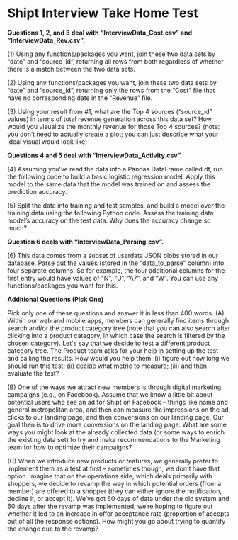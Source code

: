 # Shipt Interview Take Home Test

**Questions 1, 2, and 3 deal with “InterviewData_Cost.csv” and “InterviewData_Rev.csv”.**

(1) Using any functions/packages you want, join these two data sets by “date” and “source_id”, returning all rows from both regardless of whether there is a match between the two data sets.

(2) Using any functions/packages you want, join these two data sets by “date” and “source_id”, returning only the rows from the “Cost” file that have no corresponding date in the “Revenue” file.

(3) Using your result from #1, what are the Top 4 sources (“source_id” values) in terms of total revenue generation across this data set? How would you visualize the monthly revenue for those Top 4 sources? (note: you don’t need to actually create a plot; you can just describe what your ideal visual would look like)

**Questions 4 and 5 deal with “InterviewData_Activity.csv”.**

(4) Assuming you’ve read the data into a Pandas DataFrame called df, run the following code to build a basic logistic regression model. Apply this model to the same data that the model was trained on and assess the prediction accuracy.

(5) Split the data into training and test samples, and build a model over the training data using the following Python code. Assess the training data model’s accuracy on the test data. Why does the accuracy change so much?

**Question 6 deals with “InterviewData_Parsing.csv”.**

(6) This data comes from a subset of userdata JSON blobs stored in our database. Parse out the values (stored in the “data_to_parse” column) into four separate columns. So for example, the four additional columns for the first entry would have values of “N”, “U”, “A7”, and “W”. You can use any functions/packages you want for this.

**Additional Questions (Pick One)**

Pick only one of these questions and answer it in less than 400 words.
(A) Within our web and mobile apps, members can generally find items through search and/or the product category tree (note that you can also search after clicking into a product category, in which case the search is filtered by the chosen category). Let's say that we decide to test a different product category tree. The Product team asks for your help in setting up the test and calling the results. How would you help them: (i) figure out how long we should run this test; (ii) decide what metric to measure; (iii) and then evaluate the test?

(B) One of the ways we attract new members is through digital marketing campaigns (e.g., on Facebook). Assume that we know a little bit about potential users who see an ad for Shipt on Facebook – things like name and general metropolitan area, and then can measure the impressions on the ad, clicks to our landing page, and then conversions on our landing page. Our goal then is to drive more conversions on the landing page. What are some ways you might look at the already collected data (or some ways to enrich the existing data set) to try and make recommendations to the Marketing team for how to optimize their campaigns?

(C) When we introduce new products or features, we generally prefer to implement them as a test at first – sometimes though, we don't have that option. Imagine that on the operations side, which deals primarily with shoppers, we decide to revamp the way in which potential orders (from a member) are offered to a shopper (they can either ignore the notification, decline it, or accept it). We’ve got 60 days of data under the old system and 60 days after the revamp was implemented, we’re hoping to figure out whether it led to an increase in offer acceptance rate (proportion of accepts out of all the response options). How might you go about trying to quantify the change due to the revamp?
